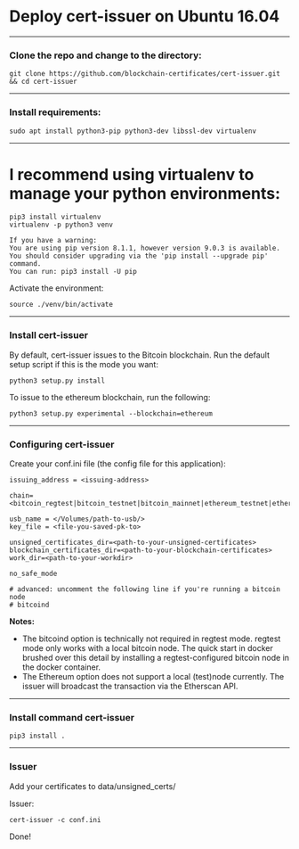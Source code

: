 # Deploy cert-issuer on Ubuntu 16.04

----
### Clone the repo and change to the directory:

    git clone https://github.com/blockchain-certificates/cert-issuer.git && cd cert-issuer

----
### Install requirements:

    sudo apt install python3-pip python3-dev libssl-dev virtualenv

----
# I recommend using virtualenv to manage your python environments:

    pip3 install virtualenv
    virtualenv -p python3 venv

    If you have a warning:
    You are using pip version 8.1.1, however version 9.0.3 is available. You should consider upgrading via the 'pip install --upgrade pip' command.
    You can run: pip3 install -U pip

Activate the environment:

    source ./venv/bin/activate

----
### Install cert-issuer
By default, cert-issuer issues to the Bitcoin blockchain. Run the default setup script if this is the mode you want:

    python3 setup.py install

To issue to the ethereum blockchain, run the following:

    python3 setup.py experimental --blockchain=ethereum

----
### Configuring cert-issuer
Create your conf.ini file (the config file for this application):

    issuing_address = <issuing-address>

    chain=<bitcoin_regtest|bitcoin_testnet|bitcoin_mainnet|ethereum_testnet|ethereum_ropsten|ethereum_mainnet|mockchain>
    
    usb_name = </Volumes/path-to-usb/>
    key_file = <file-you-saved-pk-to>

    unsigned_certificates_dir=<path-to-your-unsigned-certificates>
    blockchain_certificates_dir=<path-to-your-blockchain-certificates>
    work_dir=<path-to-your-workdir>

    no_safe_mode

    # advanced: uncomment the following line if you're running a bitcoin node
    # bitcoind

**Notes:**

* The bitcoind option is technically not required in regtest mode. regtest mode only works with a local bitcoin node. The quick start in docker brushed over this detail by installing a regtest-configured bitcoin node in the docker container.
* The Ethereum option does not support a local (test)node currently. The issuer will broadcast the transaction via the Etherscan API.

----
### Install command cert-issuer
    pip3 install .

----
### Issuer
Add your certificates to data/unsigned_certs/

Issuer:

    cert-issuer -c conf.ini

Done!
